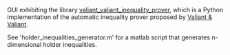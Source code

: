 GUI exhibiting the library [valiant_valiant_inequality_prover](https://github.com/rpriis/valiant_valiant_inequality_prover), which is a Python implementation of the 
automatic inequality prover proposed by [Valiant & Valiant](https://doi.org/10.1137/151002526).

See 'holder_inequalities_generator.m' for a matlab script that generates n-dimensional holder inequalities.